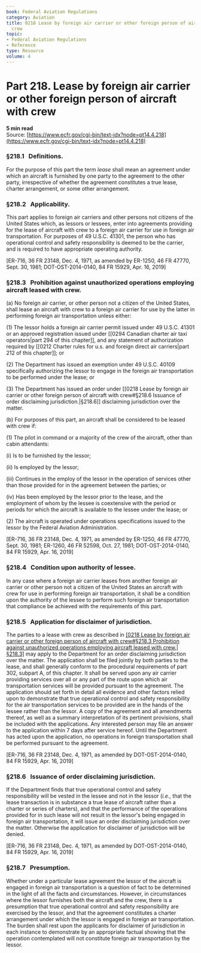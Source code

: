 ```yaml
---
book: Federal Aviation Regulations
category: Aviation
title: 0218 Lease by foreign air carrier or other foreign person of aircraft with
  crew
topic:
- Federal Aviation Regulations
- Reference
type: Resource
volume: 4
---
```


# Part 218. Lease by foreign air carrier or other foreign person of aircraft with crew
**5 min read**  
Source: [https://www.ecfr.gov/cgi-bin/text-idx?node=pt14.4.218](https://www.ecfr.gov/cgi-bin/text-idx?node=pt14.4.218)

<div>

### §218.1   Definitions.

For the purpose of this part the term *lease* shall mean an agreement under which an aircraft is furnished by one party to the agreement to the other party, irrespective of whether the agreement constitutes a true lease, charter arrangement, or some other arrangement.

### §218.2   Applicability.

This part applies to foreign air carriers and other persons not citizens of the United States which, as lessors or lessees, enter into agreements providing for the lease of aircraft with crew to a foreign air carrier for use in foreign air transportation. For purposes of 49 U.S.C. 41301, the person who has operational control and safety responsibility is deemed to be the carrier, and is required to have appropriate operating authority.

\[ER-716, 36 FR 23148, Dec. 4, 1971, as amended by ER-1250, 46 FR 47770, Sept. 30, 1981; DOT-OST-2014-0140, 84 FR 15929, Apr. 16, 2019\]

### §218.3   Prohibition against unauthorized operations employing aircraft leased with crew.

\(a\) No foreign air carrier, or other person not a citizen of the United States, shall lease an aircraft with crew to a foreign air carrier for use by the latter in performing foreign air transportation unless either:

\(1\) The lessor holds a foreign air carrier permit issued under 49 U.S.C. 41301 or an approved registration issued under [[0294 Canadian charter air taxi operators|part 294 of this chapter]], and any statement of authorization required by [[0212 Charter rules for u.s. and foreign direct air carriers|part 212 of this chapter]]; or

\(2\) The Department has issued an exemption under 49 U.S.C. 40109 specifically authorizing the lessor to engage in the foreign air transportation to be performed under the lease; or

\(3\) The Department has issued an order under [[0218 Lease by foreign air carrier or other foreign person of aircraft with crew#§218.6   Issuance of order disclaiming jurisdiction.|§218.6]] disclaiming jurisdiction over the matter.

\(b\) For purposes of this part, an aircraft shall be considered to be leased with crew if:

\(1\) The pilot in command or a majority of the crew of the aircraft, other than cabin attendants:

\(i\) Is to be furnished by the lessor;

\(ii\) Is employed by the lessor;

\(iii\) Continues in the employ of the lessor in the operation of services other than those provided for in the agreement between the parties; or

\(iv\) Has been employed by the lessor prior to the lease, and the employment of whom by the lessee is coextensive with the period or periods for which the aircraft is available to the lessee under the lease; or

\(2\) The aircraft is operated under operations specifications issued to the lessor by the Federal Aviation Administration.

\[ER-716, 36 FR 23148, Dec. 4, 1971, as amended by ER-1250, 46 FR 47770, Sept. 30, 1981; ER-1260, 46 FR 52598, Oct. 27, 1981; DOT-OST-2014-0140, 84 FR 15929, Apr. 16, 2019\]

### §218.4   Condition upon authority of lessee.

In any case where a foreign air carrier leases from another foreign air carrier or other person not a citizen of the United States an aircraft with crew for use in performing foreign air transportation, it shall be a condition upon the authority of the lessee to perform such foreign air transportation that compliance be achieved with the requirements of this part.

### §218.5   Application for disclaimer of jurisdiction.

The parties to a lease with crew as described in [[0218 Lease by foreign air carrier or other foreign person of aircraft with crew#§218.3   Prohibition against unauthorized operations employing aircraft leased with crew.|§218.3]](b) may apply to the Department for an order disclaiming jurisdiction over the matter. The application shall be filed jointly by both parties to the lease, and shall generally conform to the procedural requirements of part 302, subpart A, of this chapter. It shall be served upon any air carrier providing services over all or any part of the route upon which air transportation services will be provided pursuant to the agreement. The application should set forth in detail all evidence and other factors relied upon to demonstrate that true operational control and safety responsibility for the air transportation services to be provided are in the hands of the lessee rather than the lessor. A copy of the agreement and all amendments thereof, as well as a summary interpretation of its pertinent provisions, shall be included with the applications. Any interested person may file an answer to the application within 7 days after service hereof. Until the Department has acted upon the application, no operations in foreign transportation shall be performed pursuant to the agreement.

\[ER-716, 36 FR 23148, Dec. 4, 1971, as amended by DOT-OST-2014-0140, 84 FR 15929, Apr. 16, 2019\]

### §218.6   Issuance of order disclaiming jurisdiction.

If the Department finds that true operational control and safety responsibility will be vested in the lessee and not in the lessor (*i.e.*, that the lease transaction is in substance a true lease of aircraft rather than a charter or series of charters), and that the performance of the operations provided for in such lease will not result in the lessor's being engaged in foreign air transportation, it will issue an order disclaiming jurisdiction over the matter. Otherwise the application for disclaimer of jurisdiction will be denied.

\[ER-716, 36 FR 23148, Dec. 4, 1971, as amended by DOT-OST-2014-0140, 84 FR 15929, Apr. 16, 2019\]

### §218.7   Presumption.

Whether under a particular lease agreement the lessor of the aircraft is engaged in foreign air transportation is a question of fact to be determined in the light of all the facts and circumstances. However, in circumstances where the lessor furnishes both the aircraft and the crew, there is a presumption that true operational control and safety responsibility are exercised by the lessor, and that the agreement constitutes a charter arrangement under which the lessor is engaged in foreign air transportation. The burden shall rest upon the applicants for disclaimer of jurisdiction in each instance to demonstrate by an appropriate factual showing that the operation contemplated will not constitute foreign air transportation by the lessor.

</div>